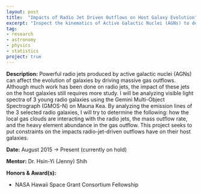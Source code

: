 ```yaml
---
layout: post
title:  "Impacts of Radio Jet Driven Outflows on Host Galaxy Evolution"
excerpt: "Inspect the kinematics of Active Galactic Nuclei (AGNs) to determine evolutionary impacts."
tag:
- research
- astronomy
- physics
- statistics
project: true
---
```


**Description:** Powerful radio jets produced by active galactic nuclei (AGNs) can affect the evolution of galaxies by driving massive gas outflows. Although much work has been done on radio jets, the impact of these jets on the host galaxies still requires more study. I will be analyzing visible light spectra of 3 young radio galaxies using the Gemini Multi-Object Spectrograph (GMOS-N) on Mauna Kea. By analyzing the emission lines of the 3 selected radio galaxies, I will try to determine the following: how the local gas clouds are interacting with the radio jets, the mass outflow rate, and the heavy element abundance in the gas outflow. This project seeks to put constraints on the impacts radio-jet-driven outflows have on their host galaxies.

**Date:** August 2015 → Present (currently on hold)

**Mentor:** Dr. Hsin-Yi (Jenny) Shih

**Honors & Award(s):**

- NASA Hawaii Space Grant Consortium Fellowship
